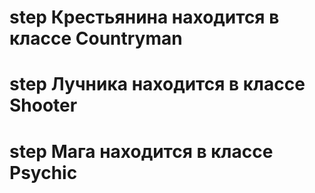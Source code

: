 # step **Крестьянина** находится в классе **Countryman**
# step **Лучника** находится в классе **Shooter**
# step **Мага** находится в классе **Psychic**